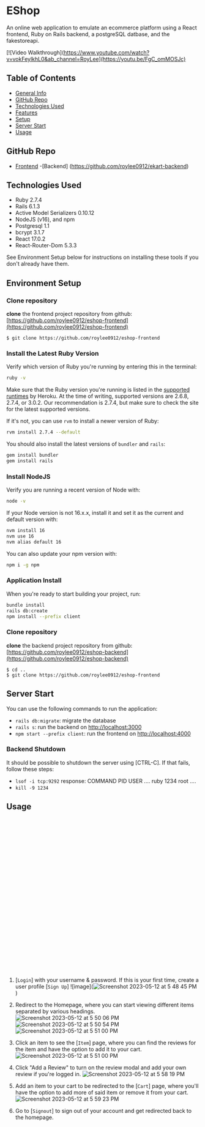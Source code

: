 # EShop
An online web application to emulate an ecommerce platform using a React frontend, Ruby on Rails backend, a postgreSQL datbase, and the fakestoreapi.

[![Video Walkthrough](https://www.youtube.com/watch?v=vokFeylkhL0&ab_channel=RoyLee](https://youtu.be/FgC_omMOSJc)
## Table of Contents

- [General Info](#general-information)
- [GitHub Repo](#github-repo)
- [Technologies Used](#technologies-used)
- [Features](#features)
- [Setup](#setup)
- [Server Start](#server-start)
- [Usage](#usage)


## GitHub Repo

- [Frontend](https://github.com/roylee0912/ekart-frontend)
-[Backend] (https://github.com/roylee0912/ekart-backend)

## Technologies Used

- Ruby 2.7.4
- Rails 6.1.3
- Active Model Serializers 0.10.12
- NodeJS (v16), and npm
- Postgresql 1.1
- bcrypt 3.1.7
- React 17.0.2
- React-Router-Dom 5.3.3

See Environment Setup below for instructions on installing these tools if you
don't already have them.

## Environment Setup

### Clone repository

**clone** the frontend project repository from github: [https://github.com/roylee0912/eshop-frontend](https://github.com/roylee0912/eshop-frontend)

```console
$ git clone https://github.com/roylee0912/eshop-frontend
```

### Install the Latest Ruby Version

Verify which version of Ruby you're running by entering this in the terminal:

```sh
ruby -v
```

Make sure that the Ruby version you're running is listed in the [supported
runtimes][] by Heroku. At the time of writing, supported versions are 2.6.8,
2.7.4, or 3.0.2. Our recommendation is 2.7.4, but make sure to check the site
for the latest supported versions.

If it's not, you can use `rvm` to install a newer version of Ruby:

```sh
rvm install 2.7.4 --default
```

You should also install the latest versions of `bundler` and `rails`:

```sh
gem install bundler
gem install rails
```

[supported runtimes]: https://devcenter.heroku.com/articles/ruby-support#supported-runtimes

### Install NodeJS

Verify you are running a recent version of Node with:

```sh
node -v
```

If your Node version is not 16.x.x, install it and set it as the current and
default version with:

```sh
nvm install 16
nvm use 16
nvm alias default 16
```

You can also update your npm version with:

```sh
npm i -g npm
```

### Application Install

When you're ready to start building your project, run:

```sh
bundle install
rails db:create
npm install --prefix client
```
### Clone repository

**clone** the backend project repository from github: [https://github.com/roylee0912/eshop-backend](https://github.com/roylee0912/eshop-backend)

```console
$ cd ..
$ git clone https://github.com/roylee0912/eshop-frontend
```

## Server Start

You can use the following commands to run the application:

- `rails db:migrate`: migrate the database
- `rails s`: run the backend on [http://localhost:3000](http://localhost:3000)
- `npm start --prefix client`: run the frontend on
  [http://localhost:4000](http://localhost:4000)

### Backend Shutdown

It should be possible to shutdown the server using [CTRL-C]. If that fails, follow these steps:

- `lsof -i tcp:9292`
  response:
  COMMAND PID USER ....
  ruby 1234 root ....
- `kill -9 1234`

## Usage

<div style="width:400px ; height:400px">



</div>

1. [`Login`] with your username & password. If this is your first time, create a user profile [`Sign Up`]
![image](![Screenshot 2023-05-12 at 5 48 45 PM](https://github.com/roylee0912/eshop-frontend/assets/60560932/5ef60949-6665-43b1-8649-91606e7828d3)
)

2. Redirect to the Homepage, where you can start viewing different items separated by various headings.
![Screenshot 2023-05-12 at 5 50 06 PM](https://github.com/roylee0912/eshop-frontend/assets/60560932/cdcfc126-f115-41a1-9a93-a6ec034f82a6)
![Screenshot 2023-05-12 at 5 50 54 PM](https://github.com/roylee0912/eshop-frontend/assets/60560932/f0f29b8f-7650-4d5d-9dd2-d9ffdf0013c2)
![Screenshot 2023-05-12 at 5 51 00 PM](https://github.com/roylee0912/eshop-frontend/assets/60560932/166059b1-e632-4bbf-ab18-16612e5aea70)


3. Click an item to see the [`Item`] page, where you can find the reviews for the item and have the option to add it to your cart.
![Screenshot 2023-05-12 at 5 51 00 PM](https://github.com/roylee0912/eshop-frontend/assets/60560932/8e590194-47f8-4bfb-b82c-153b49ed1e42)


4. Click "Add a Review" to turn on the review modal and add your own review if you're logged in.
![Screenshot 2023-05-12 at 5 58 19 PM](https://github.com/roylee0912/eshop-frontend/assets/60560932/92c673e2-2e60-4193-9683-5b5b3c456470)

5. Add an item to your cart to be redirected to the [`Cart`] page, where you'll have the option to add more of said item or remove it from your cart.
![Screenshot 2023-05-12 at 5 59 23 PM](https://github.com/roylee0912/eshop-frontend/assets/60560932/e84d52e6-6a50-482f-be6c-3b4589ddfdc3)


6. Go to [`Signout`] to sign out of your account and get redirected back to the homepage.

